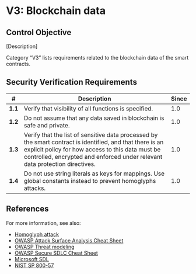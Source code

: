 # V3: Blockchain data

## Control Objective

[Description]

Category “V3” lists requirements related to the blockchain data of the smart contracts.

## Security Verification Requirements

| # | Description | Since |
| --- | --- | --- |
| **1.1** | Verify that visibility of all functions is specified. | 1.0 |
| **1.2** | Do not assume that any data saved in blockchain is safe and private. | 1.0 |
| **1.3** | Verify that the list of sensitive data processed by the smart contract is identified, and that there is an explicit policy for how access to this data must be controlled, encrypted and enforced under relevant data protection directives. | 1.0 |
| **1.4** | Do not use string literals as keys for mappings. Use global constants instead to prevent homoglyphs attacks. | 1.0 |


## References

For more information, see also:

* [Homoglyph attack](https://github.com/Arachnid/uscc/tree/master/submissions-2017/marcogiglio)
* [OWASP Attack Surface Analysis Cheat Sheet](https://www.owasp.org/index.php/Attack_Surface_Analysis_Cheat_Sheet)
* [OWASP Threat modeling](https://www.owasp.org/index.php/Application_Threat_Modeling)
* [OWASP Secure SDLC Cheat Sheet](https://www.owasp.org/index.php/Secure_SDLC_Cheat_Sheet)
* [Microsoft SDL](https://www.microsoft.com/en-us/sdl/)
* [NIST SP 800-57](https://csrc.nist.gov/publications/detail/sp/800-57-part-1/rev-4/final)